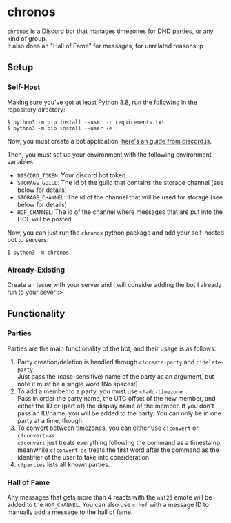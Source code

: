 # chronos

`chronos` is a Discord bot that manages timezones for DND parties, or any kind of group.  
It also does an "Hall of Fame" for messages, for unrelated reasons :p

## Setup

### Self-Host

Making sure you've got at least Python 3.8, run the following in the repository directory:

```shell
$ python3 -m pip install --user -r requirements.txt
$ python3 -m pip install --user -e .
```

Now, you must create a bot application, [here's an guide from discord.js](https://discordjs.guide/preparations/setting-up-a-bot-application.html).

Then, you must set up your environment with the following environment variables:

- `DISCORD_TOKEN`: Your discord bot token.
- `STORAGE_GUILD`: The id of the guild that contains the storage channel (see below for details)
- `STORAGE_CHANNEL`: The id of the channel that will be used for storage (see below for details)
- `HOF_CHANNEL`: The id of the channel where messages that are put into the HOF will be posted

Now, you can just run the `chronos` python package and add your self-hosted bot to servers:

```shell
$ python3 -m chronos
```

### Already-Existing

Create an issue with your server and I will consider adding the bot I already run to your sever :>

## Functionality

### Parties

Parties are the main functionality of the bot, and their usage is as follows:

1. Party creation/deletion is handled through `c!create-party` and `c!delete-party`.  
   Just pass the (case-sensitive) name of the party as an argument, but note it must be a single word (No spaces!)
2. To add a member to a party, you must use `c!add-timezone`  
   Pass in order the party name, the UTC offset of the new member, and either the ID or (part of) the display name of the member. If you don't pass an ID/name, you will be added to the party. You can only be in one party at a time, though.
3. To convert between timezones, you can either use `c!convert` or `c!convert-as`  
   `c!convert` just treats everything following the command as a timestamp,
   meanwhile `c!convert-as` treats the first word after the command as the identifier of the user to take into consideration
4. `c!parties` lists all known parties.

### Hall of Fame

Any messages that gets more than 4 reacts with the `nat20` emote will be added to the `HOF_CHANNEL`.
You can also use `c!hof` with a message ID to manually add a message to the hall of fame.
